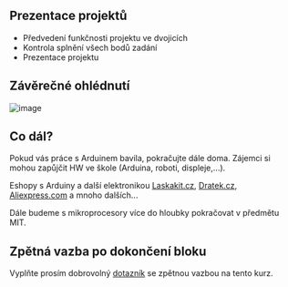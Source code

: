 ## Prezentace projektů
- Předvedení funkčnosti projektu ve dvojicích
- Kontrola splnění všech bodů zadání
- Prezentace projektu


## Závěrečné ohlédnutí

![image](https://github.com/user-attachments/assets/2073b082-adbb-43e0-acd0-52cbd513b684)

## Co dál?

Pokud vás práce s Arduinem  bavila, pokračujte dále doma. Zájemci si mohou zapůjčit HW ve škole (Arduina, roboti, displeje,...).

Eshopy s Arduiny a další elektronikou [Laskakit.cz](Laskakit.cz), [Dratek.cz](Dratek.cz), [Aliexpress.com](Aliexpress.com) a mnoho dalších...

Dále budeme s mikroprocesory více do hloubky pokračovat v předmětu MIT.

## Zpětná vazba po dokončení bloku
Vyplňte prosím dobrovolný [dotazník](https://docs.google.com/forms/d/e/1FAIpQLSfnt-jy6swLSSRK4o_dh4kVM5rq5E6sjVbmZJfu2TKniG11Ow/viewform?usp=sharing) se zpětnou vazbou na tento kurz.

